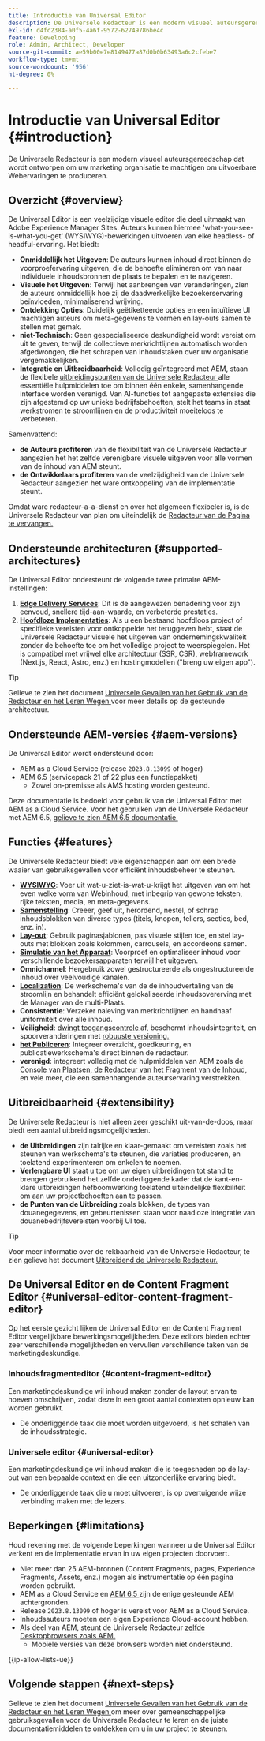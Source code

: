 ```yaml
---
title: Introductie van Universal Editor
description: De Universele Redacteur is een modern visueel auteursgereedschap dat wordt ontworpen om uw marketing organisatie te machtigen om uitvoerbare Webervaringen te produceren.
exl-id: d4fc2384-a0f5-4a6f-9572-62749786be4c
feature: Developing
role: Admin, Architect, Developer
source-git-commit: ae59b00e7e8149477a87d0b0b63493a6c2cfebe7
workflow-type: tm+mt
source-wordcount: '956'
ht-degree: 0%

---
```



# Introductie van Universal Editor {#introduction}

De Universele Redacteur is een modern visueel auteursgereedschap dat wordt ontworpen om uw marketing organisatie te machtigen om uitvoerbare Webervaringen te produceren.

## Overzicht {#overview}

De Universal Editor is een veelzijdige visuele editor die deel uitmaakt van Adobe Experience Manager Sites. Auteurs kunnen hiermee &#39;what-you-see-is-what-you-get&#39; (WYSIWYG)-bewerkingen uitvoeren van elke headless- of headful-ervaring. Het biedt:

* **Onmiddellijk het Uitgeven**: De auteurs kunnen inhoud direct binnen de voorproefervaring uitgeven, die de behoefte elimineren om van naar individuele inhoudsbronnen de plaats te bepalen en te navigeren.
* **Visuele het Uitgeven**: Terwijl het aanbrengen van veranderingen, zien de auteurs onmiddellijk hoe zij de daadwerkelijke bezoekerservaring beïnvloeden, minimaliserend wrijving.
* **Ontdekking Opties**: Duidelijk geëtiketteerde opties en een intuïtieve UI machtigen auteurs om meta-gegevens te vormen en lay-outs samen te stellen met gemak.
* **niet-Technisch**: Geen gespecialiseerde deskundigheid wordt vereist om uit te geven, terwijl de collectieve merkrichtlijnen automatisch worden afgedwongen, die het schrapen van inhoudstaken over uw organisatie vergemakkelijken.
* **Integratie en Uitbreidbaarheid**: Volledig geïntegreerd met AEM, staan de flexibele [ uitbreidingspunten van de Universele Redacteur ](#extensibility) alle essentiële hulpmiddelen toe om binnen één enkele, samenhangende interface worden verenigd. Van AI-functies tot aangepaste extensies die zijn afgestemd op uw unieke bedrijfsbehoeften, stelt het teams in staat werkstromen te stroomlijnen en de productiviteit moeiteloos te verbeteren.

Samenvattend:

* **de Auteurs profiteren** van de flexibiliteit van de Universele Redacteur aangezien het het zelfde verenigbare visuele uitgeven voor alle vormen van de inhoud van AEM steunt.
* **de Ontwikkelaars profiteren** van de veelzijdigheid van de Universele Redacteur aangezien het ware ontkoppeling van de implementatie steunt.

Omdat ware redacteur-a-a-dienst en over het algemeen flexibeler is, is de Universele Redacteur van plan om uiteindelijk de [ Redacteur van de Pagina te vervangen.](/help/sites-cloud/authoring/page-editor/introduction.md)

## Ondersteunde architecturen {#supported-architectures}

De Universal Editor ondersteunt de volgende twee primaire AEM-instellingen:

1. **[Edge Delivery Services](/help/edge/overview.md)**: Dit is de aangewezen benadering voor zijn eenvoud, snellere tijd-aan-waarde, en verbeterde prestaties.
1. **[Hoofdloze Implementaties](/help/headless/introduction.md)**: Als u een bestaand hoofdloos project of specifieke vereisten voor ontkoppelde het teruggeven hebt, staat de Universele Redacteur visuele het uitgeven van ondernemingskwaliteit zonder de behoefte toe om het volledige project te weerspiegelen. Het is compatibel met vrijwel elke architectuur (SSR, CSR), webframework (Next.js, React, Astro, enz.) en hostingmodellen (&quot;breng uw eigen app&quot;).

>[!TIP]
>
>Gelieve te zien het document [ Universele Gevallen van het Gebruik van de Redacteur en het Leren Wegen ](/help/implementing/universal-editor/use-cases.md) voor meer details op de gesteunde architectuur.

## Ondersteunde AEM-versies {#aem-versions}

De Universal Editor wordt ondersteund door:

* AEM as a Cloud Service (release `2023.8.13099` of hoger)
* AEM 6.5 (servicepack 21 of 22 plus een functiepakket)
   * Zowel on-premisse als AMS hosting worden gesteund.

Deze documentatie is bedoeld voor gebruik van de Universal Editor met AEM as a Cloud Service. Voor het gebruiken van de Universele Redacteur met AEM 6.5, [ gelieve te zien AEM 6.5 documentatie.](https://experienceleague.adobe.com/nl/docs/experience-manager-65/content/implementing/developing/headless/universal-editor/introduction)

## Functies {#features}

De Universele Redacteur biedt vele eigenschappen aan om een brede waaier van gebruiksgevallen voor efficiënt inhoudsbeheer te steunen.

* **[WYSIWYG](/help/sites-cloud/authoring/universal-editor/authoring.md)**: Voer uit wat-u-ziet-is-wat-u-krijgt het uitgeven van om het even welke vorm van Webinhoud, met inbegrip van gewone teksten, rijke teksten, media, en meta-gegevens.
* **[Samenstelling](/help/sites-cloud/authoring/universal-editor/authoring.md#editing-content)**: Creeer, geef uit, herordend, nestel, of schrap inhoudsblokken van diverse types (titels, knopen, tellers, secties, bed, enz. in).
* **[Lay-out](/help/sites-cloud/authoring/universal-editor/templates.md)**: Gebruik paginasjablonen, pas visuele stijlen toe, en stel lay-outs met blokken zoals kolommen, carrousels, en accordeons samen.
* **[Simulatie van het Apparaat](/help/sites-cloud/authoring/universal-editor/navigation.md#emulator)**: Voorproef en optimaliseer inhoud voor verschillende bezoekersapparaten terwijl het uitgeven.
* **Omnichannel**: Hergebruik zowel gestructureerde als ongestructureerde inhoud over veelvoudige kanalen.
* **[Localization](/help/sites-cloud/authoring/universal-editor/inheritance.md)**: De werkschema&#39;s van de de inhoudvertaling van de stroomlijn en behandelt efficiënt gelokaliseerde inhoudsovererving met de Manager van de multi-Plaats.
* **Consistentie**: Verzeker naleving van merkrichtlijnen en handhaaf uniformiteit over alle inhoud.
* **Veiligheid**: [ dwingt toegangscontrole ](/help/implementing/universal-editor/authentication.md) af, beschermt inhoudsintegriteit, en spoorveranderingen met [ robuuste versioning.](/help/sites-cloud/authoring/sites-console/page-versions.md)
* **[het Publiceren](/help/sites-cloud/authoring/universal-editor/publishing.md)**: Integreer overzicht, goedkeuring, en publicatiewerkschema&#39;s direct binnen de redacteur.
* **verenigd**: integreert volledig met de hulpmiddelen van AEM zoals de [ Console van Plaatsen, ](/help/sites-cloud/authoring/sites-console/introduction.md) [ de Redacteur van het Fragment van de Inhoud, ](/help/sites-cloud/administering/content-fragments/overview.md) en vele meer, die een samenhangende auteurservaring verstrekken.

## Uitbreidbaarheid {#extensibility}

De Universele Redacteur is niet alleen zeer geschikt uit-van-de-doos, maar biedt een aantal uitbreidingsmogelijkheden.

* **de Uitbreidingen** zijn talrijke en klaar-gemaakt om vereisten zoals het steunen van werkschema&#39;s te steunen, die variaties produceren, en toelatend experimenteren om enkelen te noemen.
* **Verlengbare UI** staat u toe om uw eigen uitbreidingen tot stand te brengen gebruikend het zelfde onderliggende kader dat de kant-en-klare uitbreidingen hefboomwerking toelatend uiteindelijke flexibiliteit om aan uw projectbehoeften aan te passen.
* **de Punten van de Uitbreiding** zoals blokken, de types van douanegegevens, en gebeurtenissen staan voor naadloze integratie van douanebedrijfsvereisten voorbij UI toe.

>[!TIP]
>
>Voor meer informatie over de rekbaarheid van de Universele Redacteur, te zien gelieve het document [ Uitbreidend de Universele Redacteur.](/help/implementing/universal-editor/extending.md)

## De Universal Editor en de Content Fragment Editor {#universal-editor-content-fragment-editor}

Op het eerste gezicht lijken de Universal Editor en de Content Fragment Editor vergelijkbare bewerkingsmogelijkheden. Deze editors bieden echter zeer verschillende mogelijkheden en vervullen verschillende taken van de marketingdeskundige.

### Inhoudsfragmenteditor {#content-fragment-editor}

Een marketingdeskundige wil inhoud maken zonder de layout ervan te hoeven omschrijven, zodat deze in een groot aantal contexten opnieuw kan worden gebruikt.

* De onderliggende taak die moet worden uitgevoerd, is het schalen van de inhoudsstrategie.

### Universele editor {#universal-editor}

Een marketingdeskundige wil inhoud maken die is toegesneden op de lay-out van een bepaalde context en die een uitzonderlijke ervaring biedt.

* De onderliggende taak die u moet uitvoeren, is op overtuigende wijze verbinding maken met de lezers.

## Beperkingen {#limitations}

Houd rekening met de volgende beperkingen wanneer u de Universal Editor verkent en de implementatie ervan in uw eigen projecten doorvoert.

* Niet meer dan 25 AEM-bronnen (Content Fragments, pages, Experience Fragments, Assets, enz.) mogen als instrumentatie op één pagina worden gebruikt.
* AEM as a Cloud Service en [ AEM 6.5 ](https://experienceleague.adobe.com/nl/docs/experience-manager-65/content/implementing/developing/headless/universal-editor/introduction) zijn de enige gesteunde AEM achtergronden.
* Release `2023.8.13099` of hoger is vereist voor AEM as a Cloud Service.
* Inhoudsauteurs moeten een eigen Experience Cloud-account hebben.
* Als deel van AEM, steunt de Universele Redacteur [ zelfde Desktopbrowsers zoals AEM.](/help/overview/supported-platforms.md)
   * Mobiele versies van deze browsers worden niet ondersteund.

{{ip-allow-lists-ue}}

## Volgende stappen {#next-steps}

Gelieve te zien het document [ Universele Gevallen van het Gebruik van de Redacteur en het Leren Wegen ](/help/implementing/universal-editor/use-cases.md) om meer over gemeenschappelijke gebruiksgevallen voor de Universele Redacteur te leren en de juiste documentatiemiddelen te ontdekken om u in uw project te steunen.
